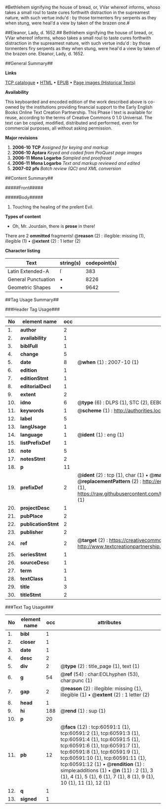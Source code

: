 #Bethlehem signifying the house of bread, or, VVar whereof informs, whoso takes a small roul to taste cures forthwith distraction in the supreamest nature, with such vertue indu'd : by those tormenters firy serpents as they when stung, were heal'd a view by taken of the brazen one.#

##Eleanor, Lady, d. 1652.##
Bethlehem signifying the house of bread, or, VVar whereof informs, whoso takes a small roul to taste cures forthwith distraction in the supreamest nature, with such vertue indu'd : by those tormenters firy serpents as they when stung, were heal'd a view by taken of the brazen one.
Eleanor, Lady, d. 1652.

##General Summary##

**Links**

[TCP catalogue](http://www.ota.ox.ac.uk/tcp/)  • 
[HTML](http://tei.it.ox.ac.uk/tcp/Texts-HTML/free/A36/A36396.html)  • 
[EPUB](http://tei.it.ox.ac.uk/tcp/Texts-EPUB/free/A36/A36396.epub) • 
[Page images (Historical Texts)](https://data.historicaltexts.jisc.ac.uk/view?pubId=eebo-12375766e&pageId=eebo-12375766e-60591-1)

**Availability**

This keyboarded and encoded edition of the
	       work described above is co-owned by the institutions
	       providing financial support to the Early English Books
	       Online Text Creation Partnership. This Phase I text is
	       available for reuse, according to the terms of Creative
	       Commons 0 1.0 Universal. The text can be copied,
	       modified, distributed and performed, even for
	       commercial purposes, all without asking permission.

**Major revisions**

1. __2006-10__ __TCP__ *Assigned for keying and markup*
1. __2006-10__ __Aptara__ *Keyed and coded from ProQuest page images*
1. __2006-11__ __Mona Logarbo__ *Sampled and proofread*
1. __2006-11__ __Mona Logarbo__ *Text and markup reviewed and edited*
1. __2007-02__ __pfs__ *Batch review (QC) and XML conversion*

##Content Summary##

#####Front#####

#####Body#####

1. Touching the healing of the preſent
Evil.

**Types of content**

  * Oh, Mr. Jourdain, there is **prose** in there!

There are 2 **ommitted** fragments! 
 @__reason__ (2) : illegible: missing (1), illegible (1)  •  @__extent__ (2) : 1 letter (2)

**Character listing**


|Text|string(s)|codepoint(s)|
|---|---|---|
|Latin Extended-A|ſ|383|
|General Punctuation|•|8226|
|Geometric Shapes|▪|9642|

##Tag Usage Summary##

###Header Tag Usage###

|No|element name|occ|attributes|
|---|---|---|---|
|1.|__author__|2||
|2.|__availability__|1||
|3.|__biblFull__|1||
|4.|__change__|5||
|5.|__date__|8| @__when__ (1) : 2007-10 (1)|
|6.|__edition__|1||
|7.|__editionStmt__|1||
|8.|__editorialDecl__|1||
|9.|__extent__|2||
|10.|__idno__|6| @__type__ (6) : DLPS (1), STC (2), EEBO-CITATION (1), OCLC (1), VID (1)|
|11.|__keywords__|1| @__scheme__ (1) : http://authorities.loc.gov/ (1)|
|12.|__label__|5||
|13.|__langUsage__|1||
|14.|__language__|1| @__ident__ (1) : eng (1)|
|15.|__listPrefixDef__|1||
|16.|__note__|5||
|17.|__notesStmt__|2||
|18.|__p__|11||
|19.|__prefixDef__|2| @__ident__ (2) : tcp (1), char (1)  •  @__matchPattern__ (2) : ([0-9\-]+):([0-9IVX]+) (1), (.+) (1)  •  @__replacementPattern__ (2) : http://eebo.chadwyck.com/downloadtiff?vid=$1&page=$2 (1), https://raw.githubusercontent.com/textcreationpartnership/Texts/master/tcpchars.xml#$1 (1)|
|20.|__projectDesc__|1||
|21.|__pubPlace__|2||
|22.|__publicationStmt__|2||
|23.|__publisher__|2||
|24.|__ref__|2| @__target__ (2) : https://creativecommons.org/publicdomain/zero/1.0/ (1), http://www.textcreationpartnership.org/docs/. (1)|
|25.|__seriesStmt__|1||
|26.|__sourceDesc__|1||
|27.|__term__|1||
|28.|__textClass__|1||
|29.|__title__|3||
|30.|__titleStmt__|2||


###Text Tag Usage###

|No|element name|occ|attributes|
|---|---|---|---|
|1.|__bibl__|1||
|2.|__closer__|1||
|3.|__date__|1||
|4.|__desc__|2||
|5.|__div__|2| @__type__ (2) : title_page (1), text (1)|
|6.|__g__|54| @__ref__ (54) : char:EOLhyphen (53), char:punc (1)|
|7.|__gap__|2| @__reason__ (2) : illegible: missing (1), illegible (1)  •  @__extent__ (2) : 1 letter (2)|
|8.|__head__|1||
|9.|__hi__|188| @__rend__ (1) : sup (1)|
|10.|__p__|20||
|11.|__pb__|12| @__facs__ (12) : tcp:60591:1 (1), tcp:60591:2 (1), tcp:60591:3 (1), tcp:60591:4 (1), tcp:60591:5 (1), tcp:60591:6 (1), tcp:60591:7 (1), tcp:60591:8 (1), tcp:60591:9 (1), tcp:60591:10 (1), tcp:60591:11 (1), tcp:60591:12 (1)  •  @__rendition__ (1) : simple:additions (1)  •  @__n__ (11) : 2 (1), 3 (1), 4 (1), 5 (1), 6 (1), 7 (1), 8 (1), 9 (1), 10 (1), 11 (1), 12 (1)|
|12.|__q__|1||
|13.|__signed__|1||
